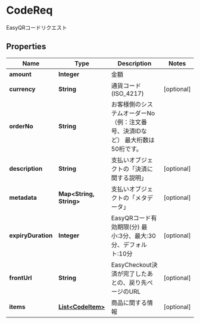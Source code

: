

# CodeReq

EasyQRコードリクエスト
## Properties

Name | Type | Description | Notes
------------ | ------------- | ------------- | -------------
**amount** | **Integer** | 金額 | 
**currency** | **String** | 通貨コード (ISO_4217) |  [optional]
**orderNo** | **String** | お客様側のシステムオーダーNo（例：注文番号、決済IDなど） 最大桁数は50桁です。  | 
**description** | **String** | 支払いオブジェクトの「決済に関する説明」 |  [optional]
**metadata** | **Map&lt;String, String&gt;** | 支払いオブジェクトの「メタデータ」 |  [optional]
**expiryDuration** | **Integer** | EasyQRコード有効期限(分) 最小:3分、最大:30分、デフォルト:10分  |  [optional]
**frontUrl** | **String** | EasyCheckout決済が完了したあとの、戻り先ページのURL |  [optional]
**items** | [**List&lt;CodeItem&gt;**](CodeItem.md) | 商品に関する情報 |  [optional]



